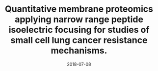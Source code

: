 ---
doi: 10.1002/pmic.200800174
journal: Proteomics
title: Quantitative membrane proteomics applying narrow range peptide isoelectric focusing for studies of small cell lung cancer resistance mechanisms.
date: 2018-07-08
authors: Eriksson, H, Lengqvist, J, Hedlund, J, Uhlén, K, Orre, LM, Bjellqvist, B, Persson, B, Lehtiö, J, Jakobsson, PJ
---